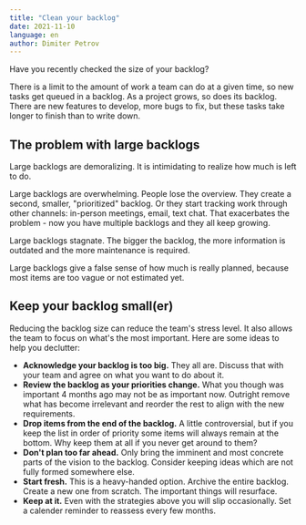 ```yaml
---
title: "Clean your backlog"
date: 2021-11-10
language: en
author: Dimiter Petrov
---
```


Have you recently checked the size of your backlog?

There is a limit to the amount of work a team can do at a given time, so new tasks get queued in a backlog. As a project grows, so does its backlog. There are new features to develop, more bugs to fix, but these tasks take longer to finish than to write down.

## The problem with large backlogs

Large backlogs are demoralizing. It is intimidating to realize how much is left to do.

Large backlogs are overwhelming. People lose the overview. They create a second, smaller, "prioritized" backlog. Or they start tracking work through other channels: in-person meetings, email, text chat. That exacerbates the problem - now you have multiple backlogs and they all keep growing.

Large backlogs stagnate. The bigger the backlog, the more information is outdated and the more maintenance is required.

Large backlogs give a false sense of how much is really planned, because most items are too vague or not estimated yet.

## Keep your backlog small(er)

Reducing the backlog size can reduce the team's stress level. It also allows the team to focus on what's the most important. Here are some ideas to help you declutter:

- **Acknowledge your backlog is too big.** They all are. Discuss that with your team and agree on what you want to do about it.
- **Review the backlog as your priorities change.** What you though was important 4 months ago may not be as important now. Outright remove what has become irrelevant and reorder the rest to align with the new requirements.
- **Drop items from the end of the backlog.** A little controversial, but if you keep the list in order of priority some items will always remain at the bottom. Why keep them at all if you never get around to them?
- **Don't plan too far ahead.** Only bring the imminent and most concrete parts of the vision to the backlog. Consider keeping ideas which are not fully formed somewhere else.
- **Start fresh.** This is a heavy-handed option. Archive the entire backlog. Create a new one from scratch. The important things will resurface.
- **Keep at it.** Even with the strategies above you will slip occasionally. Set a calender reminder to reassess every few months.
